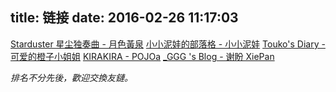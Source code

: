 title: 链接
date: 2016-02-26 11:17:03
---

[Starduster 星尘独奏曲 - 月色黃泉](http://www.starduster.me/)
[小小泥娃的部落格 - 小小泥娃](http://tap-io.com/)
[Touko's Diary - 可爱的橙子小姐姐](https://touko.moe/)
[KIRAKIRA - POJOa](http://kirakira.moe/)
[_GGG 's Blog - 谢盼 XiePan](http://haoduoyu.cc/)

*排名不分先後，歡迎交換友鏈。*

